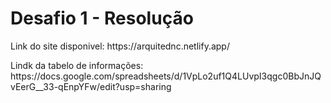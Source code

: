 <h1>Desafio 1 - Resolução</h1>
<p>Link do site disponivel: https://arquitednc.netlify.app/ </p>
<p>Lindk da tabelo de informações: https://docs.google.com/spreadsheets/d/1VpLo2uf1Q4LUvpI3qgc0BbJnJQvEerG__33-qEnpYFw/edit?usp=sharing </p>
